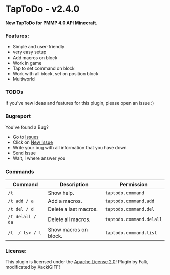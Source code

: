 # TapToDo - v2.4.0
**New TapToDo for PMMP 4.0 API Minecraft.**

### Features:
- Simple and user-friendly
- very easy setup
- Add macros on block
- Work in game
- Tap to set command on block
- Work with all block, set on position block
- Multiworld

### TODOs
If you've new ideas and features for this plugin, please open an issue :)

### Bugreport
You've found a Bug?
- Go to [Issues](https://github.com/XackiGiFF/TapToDo/issues)
- Click on [New Issue](https://github.com/XackiGiFF/TapToDo/issues/new/choose)
- Write your bug with all information that you have down
- Send Issue
- Wait, I where answer you

### Commands
| **Command**                                                                | **Description**                  | **Permission**               |
|----------------------------------------------------------------------------|----------------------------------|------------------------------|
| `/t`                                                                       | Show help.                       | `taptodo.command`            |
| <code>/t add / a </code>                                                   | Add a macros.                    | `taptodo.command.add`        |
| <code>/t del / d</code>                                                    | Delete a last macros.            | `taptodo.command.del`        |
| <code>/t delall / da</code>                                                | Delete all macros.               | `taptodo.command.delall`     |
| <code>/t <list> / ls> / l </code>                                          | Show macros on block.            | `taptodo.command.list`       |

### License:
This plugin is licensed under the [Apache License 2.0](/LICENSE)! Plugin by Falk, modificated by XackiGiFF!
